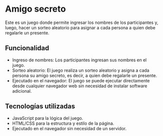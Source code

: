 <h1>Amigo secreto</h1>
<p>Este es un juego donde permite ingresar los nombres de los participantes y, luego, 
  hacer un sorteo aleatorio para asignar a cada persona a quien debe regalarle un presente.</p>

<h2>Funcionalidad</h2>
<ul>
<li>Ingreso de nombres: Los participantes ingresan sus nombres en el juego.</li>
<li>Sorteo aleatorio: El juego realiza un sorteo aleatorio y asigna a cada persona su amigo secreto, es decir, a quien debe regalarle un presente.</li>
<li>Ejecutado en el navegador: El juego se puede ejecutar directamente desde cualquier navegador web sin necesidad de instalar software adicional.</li>
</ul>
<h2>Tecnologías utilizadas</h2>
<ul>
<li>JavaScript para la lógica del juego.</li>
<li>HTML/CSS para la estructura y estilo de la página.</li>
<li>Ejecutado en el navegador sin necesidad de un servidor.</li>
</ul>
